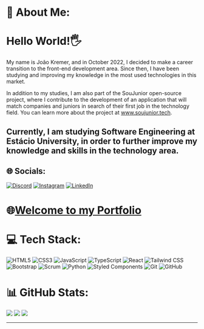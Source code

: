 # 💫 About Me:
<h1>Hello World!🖐 </h1>
My name is João Kremer, and in October 2022, I decided to make a career transition to the front-end development area. Since then, I have been studying and improving my knowledge in the most used technologies in this market.

In addition to my studies, I am also part of the SouJunior open-source project, where I contribute to the development of an application that will match companies and juniors in search of their first job in the technology field. You can learn more about the project at www.soujunior.tech.

<h2>Currently, I am studying Software Engineering at Estácio University, in order to further improve my knowledge and skills in the technology area. </h2>

## 🌐 Socials:
[![Discord](https://img.shields.io/badge/Discord-%237289DA.svg?logo=discord&logoColor=white)](https://discord.gg/joaokremer#2691) [![Instagram](https://img.shields.io/badge/Instagram-%23E4405F.svg?logo=Instagram&logoColor=white)](https://instagram.com/Joao_kremer) [![LinkedIn](https://img.shields.io/badge/LinkedIn-%230077B5.svg?logo=linkedin&logoColor=white)](https://linkedin.com/in/Joaokremer) 

<h1>🌐<a href="https://new-portfolio-self-six.vercel.app/">Welcome to my Portfolio </a> </h1>

# 💻 Tech Stack:
![HTML5](https://img.shields.io/badge/HTML5-E34F26?style=plastic&logo=html5&logoColor=white) ![CSS3](https://img.shields.io/badge/CSS3-1572B6?style=plastic&logo=css3&logoColor=white) ![JavaScript](https://img.shields.io/badge/JavaScript-F7DF1E?style=plastic&logo=javascript&logoColor=black) ![TypeScript](https://img.shields.io/badge/TypeScript-007ACC?style=plastic&logo=typescript&logoColor=white) ![React](https://img.shields.io/badge/React-20232A?style=plastic&logo=react&logoColor=61DAFB) ![Tailwind CSS](https://img.shields.io/badge/Tailwind_CSS-38B2AC?style=plastic&logo=tailwind-css&logoColor=white) ![Bootstrap](https://img.shields.io/badge/Bootstrap-563D7C?style=plastic&logo=bootstrap&logoColor=white) ![Scrum](https://img.shields.io/badge/Scrum-6DB33F?style=plastic&logo=scrum&logoColor=white) ![Python](https://img.shields.io/badge/Python-3776AB?style=plastic&logo=python&logoColor=white) ![Styled Components](https://img.shields.io/badge/styled--components-DB7093?style=plastic&logo=styled-components&logoColor=white) ![Git](https://img.shields.io/badge/Git-F05032?style=plastic&logo=git&logoColor=white) ![GitHub](https://img.shields.io/badge/GitHub-181717?style=plastic&logo=github&logoColor=white)

# 📊 GitHub Stats:
![](https://github-readme-stats.vercel.app/api?username=JoaoKremerDev&theme=radical&hide_border=false&include_all_commits=false&count_private=false)
![](https://github-readme-stats.vercel.app/api/top-langs/?username=JoaoKremerDev&theme=radical&hide_border=false&include_all_commits=false&count_private=false&layout=compact)
![](https://github-readme-streak-stats.herokuapp.com/?user=JoaoKremerDev&theme=radical&hide_border=false)


---------------------------------------------------------------------------------------------------------------------

